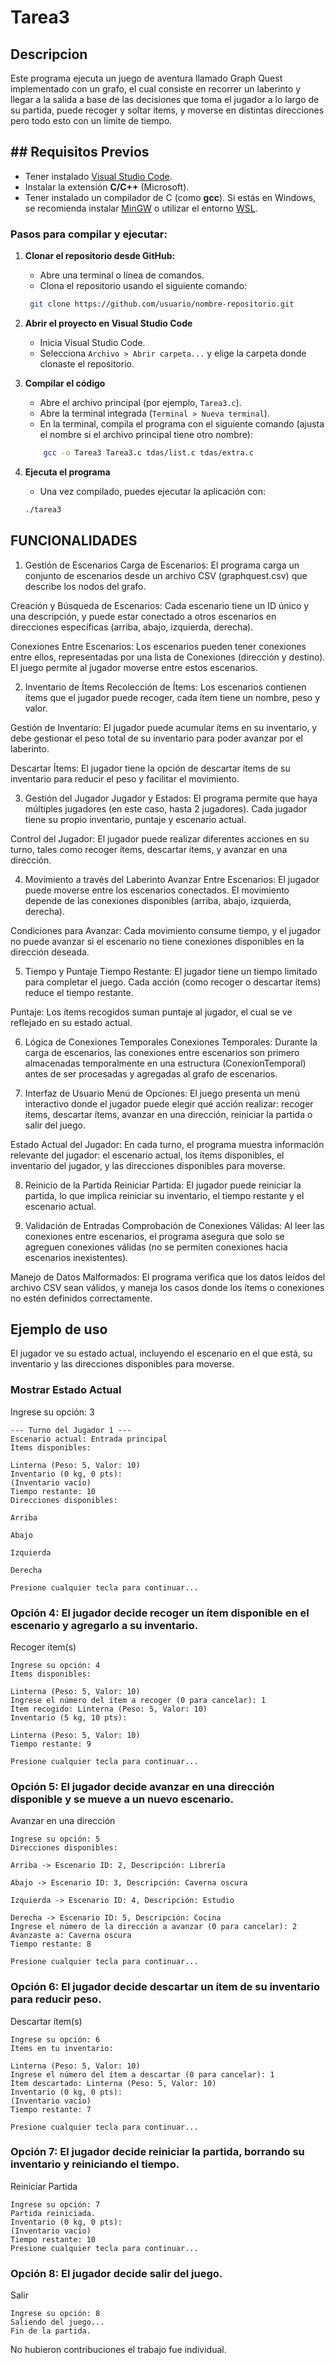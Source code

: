 # Tarea3 

## Descripcion
Este programa ejecuta un juego de aventura llamado Graph Quest implementado con un grafo, el cual consiste en recorrer un laberinto y llegar a la salida a base de las decisiones que toma el jugador a lo largo de su partida, puede recoger y soltar items, y moverse en distintas direcciones pero todo esto con un limite de tiempo. 

## ## Requisitos Previos
- Tener instalado [Visual Studio Code](https://code.visualstudio.com/).
- Instalar la extensión **C/C++** (Microsoft).
- Tener instalado un compilador de C (como **gcc**). Si estás en Windows, se recomienda instalar [MinGW](https://www.mingw-w64.org/) o utilizar el entorno [WSL](https://learn.microsoft.com/en-us/windows/wsl/).

### Pasos para compilar y ejecutar:

1. **Clonar el repositorio desde GitHub:**
    - Abre una terminal o línea de comandos.
    - Clona el repositorio usando el siguiente comando:
   ```bash
    git clone https://github.com/usuario/nombre-repositorio.git
   ```

2. **Abrir el proyecto en Visual Studio Code**
    - Inicia Visual Studio Code.
    - Selecciona `Archivo > Abrir carpeta...` y elige la carpeta donde clonaste el repositorio.

3. **Compilar el código**
    - Abre el archivo principal (por ejemplo, `Tarea3.c`).
    - Abre la terminal integrada (`Terminal > Nueva terminal`).
    - En la terminal, compila el programa con el siguiente comando (ajusta el nombre si el archivo principal tiene otro nombre):
    
    ```bash
        gcc -o Tarea3 Tarea3.c tdas/list.c tdas/extra.c
    ```

4. **Ejecuta el programa**
    - Una vez compilado, puedes ejecutar la aplicación con:
    
    ```bash
    ./tarea3
    ```
## FUNCIONALIDADES

1. Gestión de Escenarios
Carga de Escenarios: El programa carga un conjunto de escenarios desde un archivo CSV (graphquest.csv) que describe los nodos del grafo.

Creación y Búsqueda de Escenarios: Cada escenario tiene un ID único y una descripción, y puede estar conectado a otros escenarios en direcciones específicas (arriba, abajo, izquierda, derecha).

Conexiones Entre Escenarios: Los escenarios pueden tener conexiones entre ellos, representadas por una lista de Conexiones (dirección y destino). El juego permite al jugador moverse entre estos escenarios.

2. Inventario de Ítems
Recolección de Ítems: Los escenarios contienen ítems que el jugador puede recoger, cada ítem tiene un nombre, peso y valor.

Gestión de Inventario: El jugador puede acumular ítems en su inventario, y debe gestionar el peso total de su inventario para poder avanzar por el laberinto.

Descartar Ítems: El jugador tiene la opción de descartar ítems de su inventario para reducir el peso y facilitar el movimiento.

3. Gestión del Jugador
Jugador y Estados: El programa permite que haya múltiples jugadores (en este caso, hasta 2 jugadores). Cada jugador tiene su propio inventario, puntaje y escenario actual.

Control del Jugador: El jugador puede realizar diferentes acciones en su turno, tales como recoger ítems, descartar ítems, y avanzar en una dirección.

4. Movimiento a través del Laberinto
Avanzar Entre Escenarios: El jugador puede moverse entre los escenarios conectados. El movimiento depende de las conexiones disponibles (arriba, abajo, izquierda, derecha).

Condiciones para Avanzar: Cada movimiento consume tiempo, y el jugador no puede avanzar si el escenario no tiene conexiones disponibles en la dirección deseada.

5. Tiempo y Puntaje
Tiempo Restante: El jugador tiene un tiempo limitado para completar el juego. Cada acción (como recoger o descartar ítems) reduce el tiempo restante.

Puntaje: Los ítems recogidos suman puntaje al jugador, el cual se ve reflejado en su estado actual.

6. Lógica de Conexiones Temporales
Conexiones Temporales: Durante la carga de escenarios, las conexiones entre escenarios son primero almacenadas temporalmente en una estructura (ConexionTemporal) antes de ser procesadas y agregadas al grafo de escenarios.

7. Interfaz de Usuario
Menú de Opciones: El juego presenta un menú interactivo donde el jugador puede elegir qué acción realizar: recoger ítems, descartar ítems, avanzar en una dirección, reiniciar la partida o salir del juego.

Estado Actual del Jugador: En cada turno, el programa muestra información relevante del jugador: el escenario actual, los ítems disponibles, el inventario del jugador, y las direcciones disponibles para moverse.

8. Reinicio de la Partida
Reiniciar Partida: El jugador puede reiniciar la partida, lo que implica reiniciar su inventario, el tiempo restante y el escenario actual.

9. Validación de Entradas
Comprobación de Conexiones Válidas: Al leer las conexiones entre escenarios, el programa asegura que solo se agreguen conexiones válidas (no se permiten conexiones hacia escenarios inexistentes).

Manejo de Datos Malformados: El programa verifica que los datos leídos del archivo CSV sean válidos, y maneja los casos donde los ítems o conexiones no estén definidos correctamente.

## Ejemplo de uso
 El jugador ve su estado actual, incluyendo el escenario en el que está, su inventario y las direcciones disponibles para moverse.
### Mostrar Estado Actual

Ingrese su opción: 3

    --- Turno del Jugador 1 ---
    Escenario actual: Entrada principal
    Ítems disponibles:

    Linterna (Peso: 5, Valor: 10)
    Inventario (0 kg, 0 pts):
    (Inventario vacío)
    Tiempo restante: 10
    Direcciones disponibles:

    Arriba

    Abajo

    Izquierda

    Derecha

    Presione cualquier tecla para continuar...

### Opción 4: El jugador decide recoger un ítem disponible en el escenario y agregarlo a su inventario.
Recoger ítem(s)

    Ingrese su opción: 4
    Ítems disponibles:

    Linterna (Peso: 5, Valor: 10)
    Ingrese el número del ítem a recoger (0 para cancelar): 1
    Ítem recogido: Linterna (Peso: 5, Valor: 10)
    Inventario (5 kg, 10 pts):

    Linterna (Peso: 5, Valor: 10)
    Tiempo restante: 9

    Presione cualquier tecla para continuar...

### Opción 5: El jugador decide avanzar en una dirección disponible y se mueve a un nuevo escenario.
Avanzar en una dirección

    Ingrese su opción: 5
    Direcciones disponibles:

    Arriba -> Escenario ID: 2, Descripción: Librería

    Abajo -> Escenario ID: 3, Descripción: Caverna oscura

    Izquierda -> Escenario ID: 4, Descripción: Estudio
    
    Derecha -> Escenario ID: 5, Descripción: Cocina
    Ingrese el número de la dirección a avanzar (0 para cancelar): 2
    Avanzaste a: Caverna oscura
    Tiempo restante: 8
    
    Presione cualquier tecla para continuar...

### Opción 6: El jugador decide descartar un ítem de su inventario para reducir peso.
Descartar ítem(s)

    Ingrese su opción: 6
    Ítems en tu inventario:
    
    Linterna (Peso: 5, Valor: 10)
    Ingrese el número del ítem a descartar (0 para cancelar): 1
    Ítem descartado: Linterna (Peso: 5, Valor: 10)
    Inventario (0 kg, 0 pts):
    (Inventario vacío)
    Tiempo restante: 7
    
    Presione cualquier tecla para continuar...

### Opción 7: El jugador decide reiniciar la partida, borrando su inventario y reiniciando el tiempo.
Reiniciar Partida

    Ingrese su opción: 7
    Partida reiniciada.
    Inventario (0 kg, 0 pts):
    (Inventario vacío)
    Tiempo restante: 10
    Presione cualquier tecla para continuar...

### Opción 8: El jugador decide salir del juego.
Salir

    Ingrese su opción: 8
    Saliendo del juego...
    Fin de la partida.

No hubieron contribuciones el trabajo fue individual.
